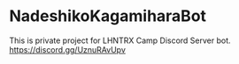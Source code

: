 # NadeshikoKagamiharaBot

This is private project for LHNTRX Camp Discord Server bot.
https://discord.gg/UznuRAvUpv
